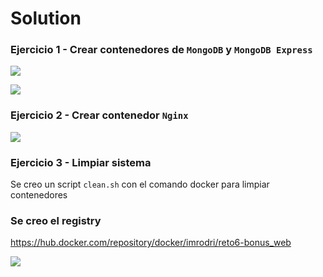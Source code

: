 # Solution


### Ejercicio 1 - Crear contenedores de `MongoDB` y `MongoDB Express`

![](/images/reto6/01.png)

![](/images/reto6/02.png)


### Ejercicio 2 - Crear contenedor `Nginx`

![](/images/reto6/03.png)


### Ejercicio 3 - Limpiar sistema


Se creo un script `clean.sh` con el comando docker para limpiar contenedores



### Se creo el registry


https://hub.docker.com/repository/docker/imrodri/reto6-bonus_web

![](/images/reto6/04.png)
